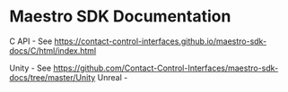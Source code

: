 # Maestro SDK Documentation

C API - See https://contact-control-interfaces.github.io/maestro-sdk-docs/C/html/index.html

Unity - See https://github.com/Contact-Control-Interfaces/maestro-sdk-docs/tree/master/Unity
Unreal - 
